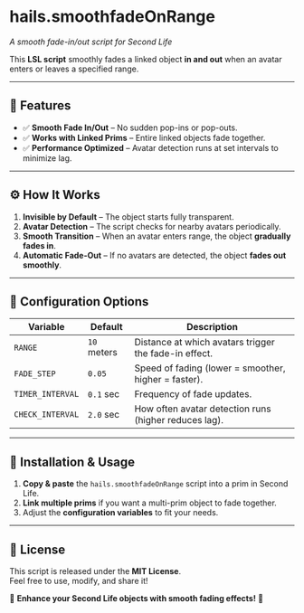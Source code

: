 # hails.smoothfadeOnRange  
_A smooth fade-in/out script for Second Life_

This **LSL script** smoothly fades a linked object **in and out** when an avatar enters or leaves a specified range.

---

## 📜 Features
- ✅ **Smooth Fade In/Out** – No sudden pop-ins or pop-outs.  
- ✅ **Works with Linked Prims** – Entire linked objects fade together.  
- ✅ **Performance Optimized** – Avatar detection runs at set intervals to minimize lag.  

---

## ⚙️ How It Works
1. **Invisible by Default** – The object starts fully transparent.  
2. **Avatar Detection** – The script checks for nearby avatars periodically.  
3. **Smooth Transition** – When an avatar enters range, the object **gradually fades in**.  
4. **Automatic Fade-Out** – If no avatars are detected, the object **fades out smoothly**.  

---

## 🔧 Configuration Options
| Variable | Default | Description |
|----------|---------|-------------|
| `RANGE` | `10` meters | Distance at which avatars trigger the fade-in effect. |
| `FADE_STEP` | `0.05` | Speed of fading (lower = smoother, higher = faster). |
| `TIMER_INTERVAL` | `0.1` sec | Frequency of fade updates. |
| `CHECK_INTERVAL` | `2.0` sec | How often avatar detection runs (higher reduces lag). |

---

## 📜 Installation & Usage
1. **Copy & paste** the `hails.smoothfadeOnRange` script into a prim in Second Life.  
2. **Link multiple prims** if you want a multi-prim object to fade together.  
3. Adjust the **configuration variables** to fit your needs.  

---

## 📜 License
This script is released under the **MIT License**.  
Feel free to use, modify, and share it!  

🚀 **Enhance your Second Life objects with smooth fading effects!** 🚀  
